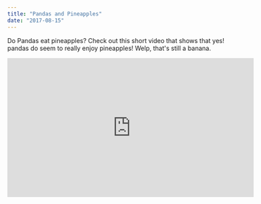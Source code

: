 ```yaml
---
title: "Pandas and Pineapples"
date: "2017-08-15"
---
```


Do Pandas eat pineapples? Check out this short video that shows that yes! pandas do
seem to really enjoy pineapples! Welp, that's still a banana.

<iframe width="560" height="315" src="https://www.youtube.com/embed/4SZl1r2O_bY" frameborder="0" allowfullscreen></iframe>
